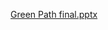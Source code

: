 [Green Path final.pptx](https://github.com/eduardscutariu/green_path_safety_app-Hackathon/files/14363829/Green.Path.final.pptx)
